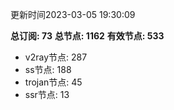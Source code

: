 更新时间2023-03-05 19:30:09

**总订阅: 73**
**总节点: 1162**
**有效节点: 533**
- v2ray节点: 287
- ss节点: 188
- trojan节点: 45
- ssr节点: 13
